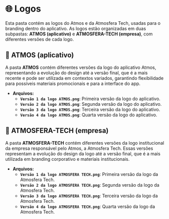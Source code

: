 # 🌐 Logos

Esta pasta contém as logos do Atmos e da Atmosfera Tech, usadas para o branding dentro do aplicativo. As logos estão organizadas em duas subpastas: **ATMOS (aplicativo)** e **ATMOSFERA-TECH (empresa)**, com diferentes versões de cada logo.

## 📂 ATMOS (aplicativo)
A pasta **ATMOS** contém diferentes versões da logo do aplicativo Atmos, representando a evolução do design até a versão final, que é a mais recente e pode ser utilizada em contextos variados, garantindo flexibilidade para possíveis materiais promocionais e para a interface do app.

- **Arquivos:**
  - **`Versão 1 da logo ATMOS.png`**: Primeira versão da logo do aplicativo.
  - **`Versão 2 da logo ATMOS.png`**: Segunda versão da logo do aplicativo.
  - **`Versão 3 da logo ATMOS.png`**: Terceira versão da logo do aplicativo.
  - **`Versão 4 da logo ATMOS.png`**: Quarta versão da logo do aplicativo.

## 📂 ATMOSFERA-TECH (empresa)
A pasta **ATMOSFERA-TECH** contém diferentes versões da logo institucional da empresa responsável pelo Atmos, a Atmosfera Tech. Essas versões representam a evolução do design da logo até a versão final, que é a mais utilizada em branding corporativo e materiais institucionais.

- **Arquivos:**
  - **`Versão 1 da logo ATMOSFERA TECH.png`**: Primeira versão da logo da Atmosfera Tech.
  - **`Versão 2 da logo ATMOSFERA TECH.png`**: Segunda versão da logo da Atmosfera Tech.
  - **`Versão 3 da logo ATMOSFERA TECH.png`**: Terceira versão da logo da Atmosfera Tech.
  - **`Versão 4 da logo ATMOSFERA TECH.png`**: Quarta versão da logo da Atmosfera Tech.

